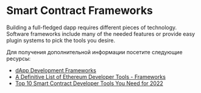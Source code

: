 # Smart Contract Frameworks

Building a full-fledged dapp requires different pieces of technology. Software frameworks include many of the needed features or provide easy plugin systems to pick the tools you desire.

Для получения дополнительной информации посетите следующие ресурсы:

- [dApp Development Frameworks](https://ethereum.org/en/developers/docs/frameworks/)
- [A Definitive List of Ethereum Developer Tools - Frameworks](https://media.consensys.net/an-definitive-list-of-ethereum-developer-tools-2159ce865974#frameworks)
- [Top 10 Smart Contract Developer Tools You Need for 2022](https://medium.com/better-programming/top-10-smart-contract-developer-tools-you-need-for-2022-b763f5df689a)

